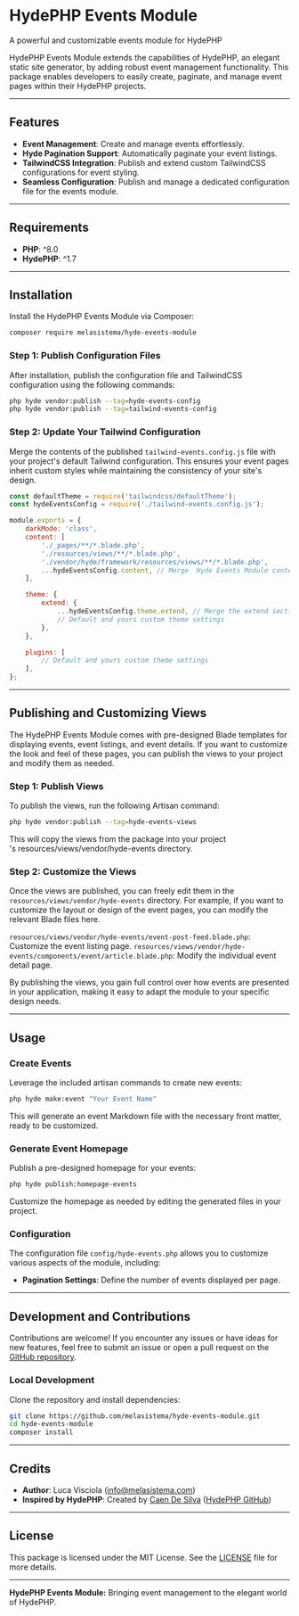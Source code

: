 # HydePHP Events Module

A powerful and customizable events module for HydePHP

HydePHP Events Module extends the capabilities of HydePHP, an elegant static site generator, by adding robust event management functionality. This package enables developers to easily create, paginate, and manage event pages within their HydePHP projects.

---

## Features

- **Event Management**: Create and manage events effortlessly.
- **Hyde Pagination Support**: Automatically paginate your event listings.
- **TailwindCSS Integration**: Publish and extend custom TailwindCSS configurations for event styling.
- **Seamless Configuration**: Publish and manage a dedicated configuration file for the events module.

---

## Requirements

- **PHP**: ^8.0
- **HydePHP**: ^1.7

---

## Installation

Install the HydePHP Events Module via Composer:

```bash
composer require melasistema/hyde-events-module
```

### Step 1: Publish Configuration Files

After installation, publish the configuration file and TailwindCSS configuration using the following commands:

```bash
php hyde vendor:publish --tag=hyde-events-config
php hyde vendor:publish --tag=tailwind-events-config
```

### Step 2: Update Your Tailwind Configuration

Merge the contents of the published `tailwind-events.config.js` file with your project's default Tailwind configuration. This ensures your event pages inherit custom styles while maintaining the consistency of your site's design.

```js
const defaultTheme = require('tailwindcss/defaultTheme');
const hydeEventsConfig = require('./tailwind-events.config.js');

module.exports = {
    darkMode: 'class',
    content: [
        './_pages/**/*.blade.php',
        './resources/views/**/*.blade.php',
        './vendor/hyde/framework/resources/views/**/*.blade.php',
        ...hydeEventsConfig.content, // Merge  Hyde Events Module content paths
    ],

    theme: {
        extend: {
            ...hydeEventsConfig.theme.extend, // Merge the extend section from the Hyde Events Module config
            // Default and yours custom theme settings
        },
    },

    plugins: [
        // Default and yours custom theme settings
    ],
};
```
---

## Publishing and Customizing Views

The HydePHP Events Module comes with pre-designed Blade templates for displaying events, event listings, and event details. If you want to customize the look and feel of these pages, you can publish the views to your project and modify them as needed.

### Step 1: Publish Views

To publish the views, run the following Artisan command:

```bash
php hyde vendor:publish --tag=hyde-events-views
```

This will copy the views from the package into your project\
's resources/views/vendor/hyde-events directory.

### Step 2: Customize the Views

Once the views are published, you can freely edit them in the <code>resources/views/vendor/hyde-events</code> directory. For example, if you want to customize the layout or design of the event pages, you can modify the relevant Blade files here.

<code>resources/views/vendor/hyde-events/event-post-feed.blade.php</code>: Customize the event listing page.
<code>resources/views/vendor/hyde-events/components/event/article.blade.php</code>: Modify the individual event detail page.

By publishing the views, you gain full control over how events are presented in your application, making it easy to adapt the module to your specific design needs.

---

## Usage

### Create Events

Leverage the included artisan commands to create new events:

```bash
php hyde make:event "Your Event Name"
```

This will generate an event Markdown file with the necessary front matter, ready to be customized.

### Generate Event Homepage

Publish a pre-designed homepage for your events:

```bash
php hyde publish:homepage-events
```

Customize the homepage as needed by editing the generated files in your project.

### Configuration

The configuration file `config/hyde-events.php` allows you to customize various aspects of the module, including:

- **Pagination Settings**: Define the number of events displayed per page.

---

## Development and Contributions

Contributions are welcome! If you encounter any issues or have ideas for new features, feel free to submit an issue or open a pull request on the [GitHub repository](https://github.com/melasistema/HydePHP-Events-Module).

### Local Development

Clone the repository and install dependencies:

```bash
git clone https://github.com/melasistema/hyde-events-module.git
cd hyde-events-module
composer install
```

---

## Credits

- **Author**: Luca Visciola ([info@melasistema.com](mailto:info@melasistema.com))
- **Inspired by HydePHP**: Created by [Caen De Silva](https://github.com/caendesilva) ([HydePHP GitHub](https://github.com/hydephp/hyde))

---

## License

This package is licensed under the MIT License. See the [LICENSE](./LICENSE.md) file for more details.

---

**HydePHP Events Module:** Bringing event management to the elegant world of HydePHP.